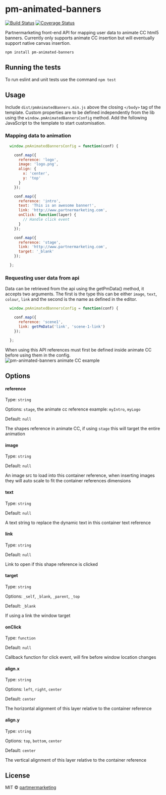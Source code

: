 # pm-animated-banners
[![Build Status](https://travis-ci.org/partnermarketing/pm-animated-banners.svg?branch=master)](https://travis-ci.org/partnermarketing/pm-animated-banners)
[![Coverage Status](https://coveralls.io/repos/github/partnermarketing/pm-animated-banners/badge.svg?branch=master)](https://coveralls.io/github/partnermarketing/pm-animated-banners?branch=master)

Partnermarketing front-end API for mapping user data to animate CC html5 banners. Currently only supports animate CC insertion but will eventually support native canvas insertion.

```
npm install pm-animated-banners
```

## Running the tests

To run eslint and unit tests use the command `npm test`

## Usage

Include `dist/pmAnimatedBanners.min.js` above the closing `</body>` tag of the template. Custom properties are to be defined independently from the lib using the `window.pmAnimatedBannersConfig` method. Add the following JavaScript to the template to start customisation.

### Mapping data to animation
```javascript
  window.pmAnimatedBannersConfig = function(conf) {

    conf.map({
      reference: 'logo',
      image: 'logo.png',
      align: {
        x: 'center',
        y: 'top'
      }
    });

    conf.map({
      reference: 'intro',
      text: 'This is an awesome banner!',
      link: 'http://www.partnermarketing.com',
      onClick: function(layer) {
      	// Handle click event
      }
    });

    conf.map({
      reference: 'stage',
      link: 'http://www.partnermarketing.com',
      target: '_blank'
    });

  };
```

### Requesting user data from api
Data can be retrieved from the api using the getPmData() method, it accepts two arguments. The first is the type this can be either `image`, `text`, `colour`, `link` and the second is the name as defined in the editor.

```javascript
  window.pmAnimatedBannersConfig = function(conf) {

    conf.map({
      reference: 'scene1',
      link: getPmData('link', 'scene-1-link')
    });

  };
```

When using this API references must first be defined inside animate CC before using them in the config.
![pm-animated-banners animate CC example](http://i.imgur.com/pN3HIll.jpg)

## Options

#### reference

Type: `string`

Options: `stage`, the animate cc reference example: `myIntro`, `myLogo`

Default: `null`

The shapes reference in animate CC, if using `stage` this will target the entire animation

#### image

Type: `string`

Default: `null`

An image src to load into this container reference, when inserting images they will auto scale to fit the container references dimensions

#### text

Type: `string`

Default: `null`

A text string to replace the dynamic text in this container text reference

#### link

Type: `string`

Default: `null`

Link to open if this shape reference is clicked

#### target

Type: `string`

Options: `_self`, `_blank`, `_parent`, `_top`

Default: `_blank`

If using a link the window target

#### onClick

Type: `function`

Default: `null`

Callback function for click event, will fire before window location changes

#### align.x

Type: `string`

Options: `left`, `right`, `center`

Default: `center`

The horizontal alignment of this layer relative to the container reference

#### align.y

Type: `string`

Options: `top`, `bottom`, `center`

Default: `center`

The vertical alignment of this layer relative to the container reference

## License

MIT © [partmermarketing](https://github.com/partnermarketing)